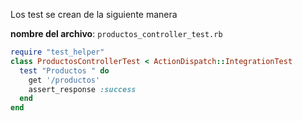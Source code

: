 Los test se crean de la siguiente manera

**nombre del archivo**: `productos_controller_test.rb`

```ruby
require "test_helper"
class ProductosControllerTest < ActionDispatch::IntegrationTest
  test "Productos " do
    get '/productos'
    assert_response :success
  end
end
```

